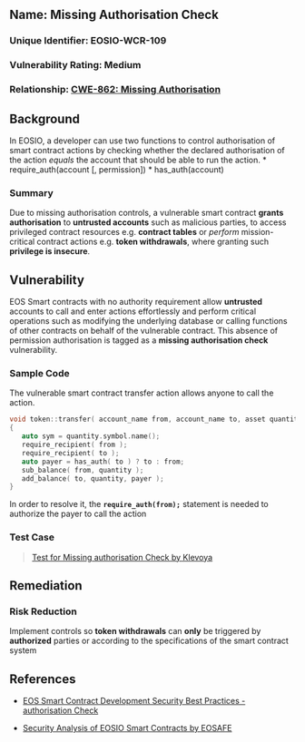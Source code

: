 
## Name: Missing Authorisation Check

### Unique Identifier: EOSIO-WCR-109

### Vulnerability Rating: Medium

### Relationship: [CWE-862: Missing Authorisation](https://cwe.mitre.org/data/definitions/862.html)

## Background

In EOSIO, a developer can use two functions to control authorisation of smart contract actions by checking whether the declared authorisation of the action _equals_ the account that should be able to run the action.
	* require_auth(account [, permission])
	* has_auth(account) 

### Summary

Due to missing authorisation controls, a vulnerable smart contract **grants authorisation** to **untrusted accounts** such as malicious parties, to access privileged contract resources e.g. **contract tables** or _perform_ mission-critical contract actions e.g. **token withdrawals**, where granting such **privilege is insecure**.

## Vulnerability

EOS Smart contracts with no authority requirement allow **untrusted** accounts to call and enter actions effortlessly and perform critical operations such as modifying the underlying database or calling functions of other contracts on behalf of the vulnerable contract. This absence of permission authorisation is tagged as a **missing authorisation check** vulnerability.

### Sample Code

The vulnerable smart contract transfer action allows anyone to call the action. 

```c++
void token::transfer( account_name from, account_name to, asset quantity)
{
   auto sym = quantity.symbol.name();
   require_recipient( from );
   require_recipient( to );
   auto payer = has_auth( to ) ? to : from;
   sub_balance( from, quantity );
   add_balance( to, quantity, payer );
}
```
In order to resolve it, the **`require_auth(from);`** statement is needed to authorize the payer to call the action

### Test Case

> [Test for Missing authorisation Check by Klevoya](../test_cases/wcr-105/)


## Remediation

### Risk Reduction

Implement controls so **token withdrawals** can **only** be triggered by **authorized** parties or according to the specifications of the smart contract system

## References

- [EOS Smart Contract Development Security Best Practices - authorisation Check](https://github.com/slowmist/eos-smart-contract-security-best-practices/blob/master/README_EN.md#authorisation-check)

- [Security Analysis of EOSIO Smart Contracts by EOSAFE](https://arxiv.org/abs/2003.06568)
